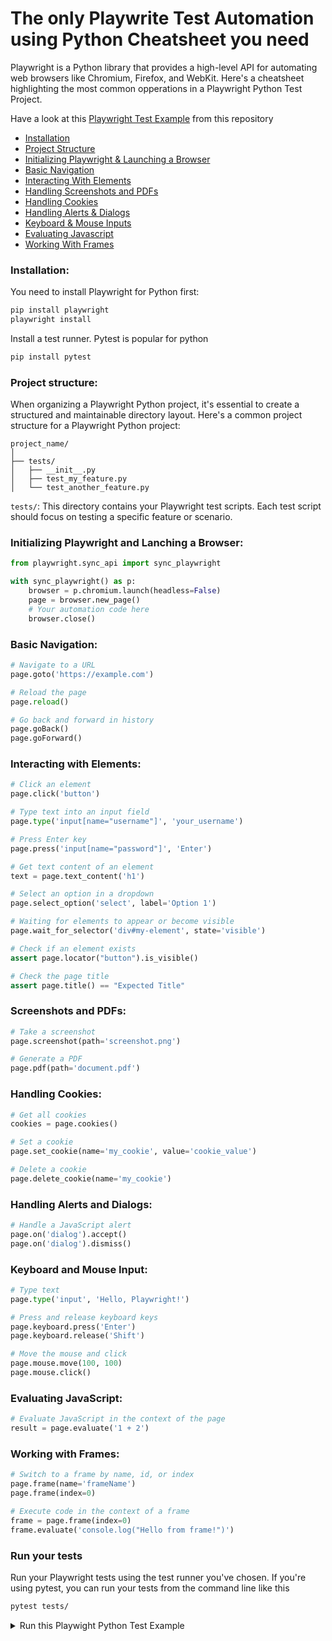 # The only Playwrite Test Automation using Python Cheatsheet you need



Playwright is a Python library that provides a high-level API for automating web browsers like Chromium, Firefox, and WebKit. Here's a cheatsheet highlighting the most common opperations in a Playwright Python Test Project.

Have a look at this [Playwright Test Example]() from this repository

- [Installation](#installation)
- [Project Structure](#project-structure)
- [Initializing Playwright & Launching a Browser](#initializing-playwright)
- [Basic Navigation](#basic-navigation)
- [Interacting With Elements](#interacting-with-elements)
- [Handling Screenshots and PDFs](#screenshots-and-pdfs)
- [Handling Cookies](#handling-cookies)
- [Handling Alerts & Dialogs](#handling-alerts-and-dialogs)
- [Keyboard & Mouse Inputs](#keyboard-input)
- [Evaluating Javascript](#evaluating-javascript)
- [Working With Frames](#working-with-frames)


### Installation:

You need to install Playwright for Python first:

```bash
pip install playwright
playwright install
```

Install a test runner. Pytest is popular for python
```bash
pip install pytest
```

### Project structure:
When organizing a Playwright Python project, it's essential to create a structured and maintainable directory layout. Here's a common project structure for a Playwright Python project:

```plaintext
project_name/
│
├── tests/
│   ├── __init__.py
│   ├── test_my_feature.py
│   └── test_another_feature.py
```


`tests/`: This directory contains your Playwright test scripts. Each test script should focus on testing a specific feature or scenario.

### Initializing Playwright and Lanching a Browser:

```python
from playwright.sync_api import sync_playwright

with sync_playwright() as p:
    browser = p.chromium.launch(headless=False)
    page = browser.new_page()
    # Your automation code here
    browser.close()
```

### Basic Navigation:

```python
# Navigate to a URL
page.goto('https://example.com')

# Reload the page
page.reload()

# Go back and forward in history
page.goBack()
page.goForward()
```

### Interacting with Elements:

```python
# Click an element
page.click('button')

# Type text into an input field
page.type('input[name="username"]', 'your_username')

# Press Enter key
page.press('input[name="password"]', 'Enter')

# Get text content of an element
text = page.text_content('h1')

# Select an option in a dropdown
page.select_option('select', label='Option 1')

# Waiting for elements to appear or become visible
page.wait_for_selector('div#my-element', state='visible')

# Check if an element exists
assert page.locator("button").is_visible()

# Check the page title
assert page.title() == "Expected Title"
```

### Screenshots and PDFs:

```python
# Take a screenshot
page.screenshot(path='screenshot.png')

# Generate a PDF
page.pdf(path='document.pdf')
```

### Handling Cookies:

```python
# Get all cookies
cookies = page.cookies()

# Set a cookie
page.set_cookie(name='my_cookie', value='cookie_value')

# Delete a cookie
page.delete_cookie(name='my_cookie')
```

### Handling Alerts and Dialogs:

```python
# Handle a JavaScript alert
page.on('dialog').accept()
page.on('dialog').dismiss()
```

### Keyboard and Mouse Input:

```python
# Type text
page.type('input', 'Hello, Playwright!')

# Press and release keyboard keys
page.keyboard.press('Enter')
page.keyboard.release('Shift')

# Move the mouse and click
page.mouse.move(100, 100)
page.mouse.click()
```

### Evaluating JavaScript:

```python
# Evaluate JavaScript in the context of the page
result = page.evaluate('1 + 2')
```

### Working with Frames:

```python
# Switch to a frame by name, id, or index
page.frame(name='frameName')
page.frame(index=0)

# Execute code in the context of a frame
frame = page.frame(index=0)
frame.evaluate('console.log("Hello from frame!")')
```

### Run your tests
Run your Playwright tests using the test runner you've chosen. If you're using pytest, you can run your tests from the command line like this
```bash
pytest tests/
```

<details>
  <summary>Run this Playwight Python Test Example</summary>

  1. Clone this repository
  
  2. Open folder in your preferred Editor or IDE

  3. Install Playwright and Pytest
  ```bash
  pip install playwright pytest
  playwright install
  ```

  4. Run the test
  ```bash
  pytest tests/
  ```

  5. Results will be in terminal
  
</details>
